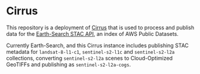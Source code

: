 # Cirrus

This repository is a deployment of [Cirrus](https://github.com/cirrus-geo/cirrus) that is used to process and publish data for the [Earth-Search STAC API](https://earth-search.aws.element84.com/v0), an index of AWS Public Datasets. 

Currently Earth-Search, and this Cirrus instance includes publishing STAC metadata for `landsat-8-l1-c1`, `sentinel-s2-l1c` and `sentinel-s2-l2a` collections, converting `sentinel-s2-l2a` scenes to Cloud-Optimized GeoTIFFs and publishing as `sentinel-s2-l2a-cogs`. 
